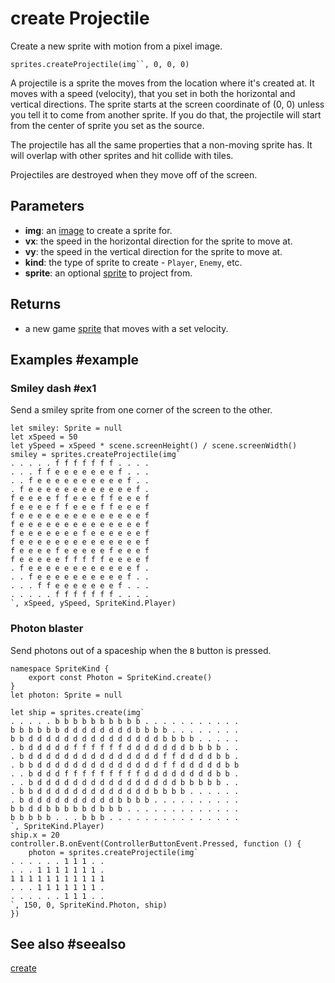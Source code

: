 # create Projectile

Create a new sprite with motion from a pixel image.

```sig
sprites.createProjectile(img``, 0, 0, 0)
```

A projectile is a sprite the moves from the location where it's created at. It moves with a speed (velocity), that you set in both the horizontal and vertical directions. The sprite starts at the screen coordinate of (0, 0) unless you tell it to come from another sprite. If you do that, the projectile will start from the center of sprite you set as the source.

The projectile has all the same properties that a non-moving sprite has. It will overlap with other sprites and hit collide with tiles.

Projectiles are destroyed when they move off of the screen.

## Parameters

* **img**: an [image](/types/image) to create a sprite for.
* **vx**: the speed in the horizontal direction for the sprite to move at.
* **vy**: the speed in the vertical direction for the sprite to move at.
* **kind**: the type of sprite to create - ``Player``, ``Enemy``, etc.
* **sprite**: an optional [sprite](/types/sprite) to project from.

## Returns

* a new game [sprite](/types/sprite) that moves with a set velocity.

## Examples #example

### Smiley dash #ex1

Send a smiley sprite from one corner of the screen to the other.

```blocks
let smiley: Sprite = null
let xSpeed = 50
let ySpeed = xSpeed * scene.screenHeight() / scene.screenWidth()
smiley = sprites.createProjectile(img`
. . . . . f f f f f f f . . . . 
. . . f f e e e e e e e f . . . 
. . f e e e e e e e e e e f . . 
. f e e e e e e e e e e e e f . 
f e e e e f f e e e f f e e e f 
f e e e e f f e e e f f e e e f 
f e e e e e e e e e e e e e e f 
f e e e e e e e e e e e e e e f 
f e e e e e e e f e e e e e e f 
f e e e e e e e e e e e e e e f 
f e e e e f e e e e e f e e e f 
f e e e e e f f f f f e e e e f 
. f e e e e e e e e e e e e f . 
. . f e e e e e e e e e e f . . 
. . . f f e e e e e e e f . . . 
. . . . . f f f f f f f . . . . 
`, xSpeed, ySpeed, SpriteKind.Player)
```

### Photon blaster

Send photons out of a spaceship when the ``B`` button is pressed.

```blocks
namespace SpriteKind {
    export const Photon = SpriteKind.create()
}
let photon: Sprite = null

let ship = sprites.create(img`
. . . . . b b b b b b b b b b . . . . . . . . . . .
b b b b b b d d d d d d d d b b b b . . . . . . . .
b b d d d d d d d d d d d d d d d b b b b . . . . .
. b d d d d d f f f f f f d d d d d d d b b b b . .
. b d d d d d d d d d d d d d d d f f d d d d b b .
. b b d d d d d d d d d d d d d d f f d d d d d b b
. . b d d d f f f f f f f f f d d d d d d d d b b .
. . b d d d d d d d d d d d d d d d d b b b b b . .
. b b d d d d d d d d d d d d d b b b b . . . . . .
. b d d d d d d d d d d b b b b . . . . . . . . . .
b b d d b b b b b d b b b . . . . . . . . . . . . .
b b b b b . . . b b b . . . . . . . . . . . . . . .
`, SpriteKind.Player)
ship.x = 20
controller.B.onEvent(ControllerButtonEvent.Pressed, function () {
    photon = sprites.createProjectile(img`
. . . . . . 1 1 1 . .
. . . 1 1 1 1 1 1 1 .
1 1 1 1 1 1 1 1 1 1 1
. . . 1 1 1 1 1 1 1 .
. . . . . . 1 1 1 . .
`, 150, 0, SpriteKind.Photon, ship)
})
```

## See also #seealso

[create](/reference/sprites/create)